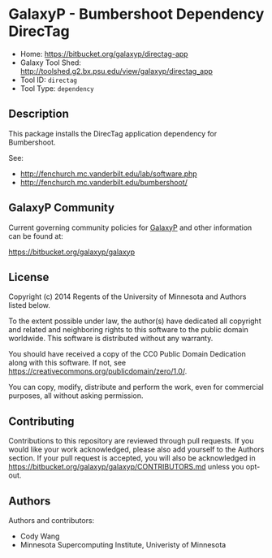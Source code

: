 GalaxyP - Bumbershoot Dependency DirecTag
=========================================

* Home: <https://bitbucket.org/galaxyp/directag-app>
* Galaxy Tool Shed: <http://toolshed.g2.bx.psu.edu/view/galaxyp/directag_app>
* Tool ID: `directag`
* Tool Type: `dependency`


Description
-----------

This package installs the DirecTag application dependency for Bumbershoot.

See:

* <http://fenchurch.mc.vanderbilt.edu/lab/software.php>
* <http://fenchurch.mc.vanderbilt.edu/bumbershoot/>


GalaxyP Community
-----------------

Current governing community policies for [GalaxyP](https://bitbucket.org/galaxyp/) and other information can be found at:

<https://bitbucket.org/galaxyp/galaxyp>


License
-------

Copyright (c) 2014 Regents of the University of Minnesota and Authors listed below.

To the extent possible under law, the author(s) have dedicated all copyright and related and neighboring rights to this software to the public domain worldwide. This software is distributed without any warranty.

You should have received a copy of the CC0 Public Domain Dedication along with this software. If not, see <https://creativecommons.org/publicdomain/zero/1.0/>.

You can copy, modify, distribute and perform the work, even for commercial purposes, all without asking permission.


Contributing
------------

Contributions to this repository are reviewed through pull requests. If you would like your work acknowledged, please also add yourself to the Authors section. If your pull request is accepted, you will also be acknowledged in <https://bitbucket.org/galaxyp/galaxyp/CONTRIBUTORS.md> unless you opt-out.


Authors
-------

Authors and contributors:

* Cody Wang
* Minnesota Supercomputing Institute, Univeristy of Minnesota
